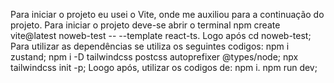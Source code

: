 Para iniciar o projeto eu usei o Vite, onde me auxiliou para a continuação do projeto. Para iniciar o projeto deve-se abrir o terminal npm create vite@latest noweb-test -- --template react-ts. 
Logo após cd noweb-test;
Para utilizar as dependências se utiliza os seguintes codigos:
npm i zustand;
npm i -D tailwindcss postcss autoprefixer @types/node;
npx tailwindcss init -p;
Loogo após, utilizar os codigos de:
npm i.
npm run dev;
